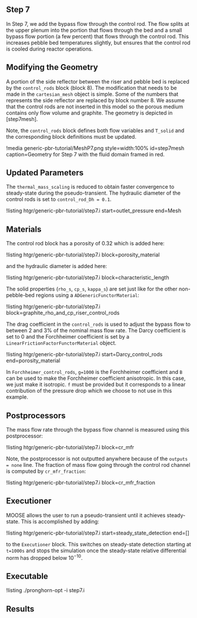 ## Step 7

In Step 7, we add the bypass flow through the control rod. The flow splits at the upper
plenum into the portion that flows through the bed and a small bypass flow portion (a few percent)
that flows through the control rod. This increases pebble bed temperatures slightly, but ensures that
the control rod is cooled during reactor operations.

## Modifying the Geometry

A portion of the side reflector between the riser and pebble bed is replaced by the `control_rods` block (block 8). The modification that needs to be made in the `cartesian_mesh` object is simple. Some of the numbers that represents the side reflector are replaced by block number 8. We assume that the control rods are not inserted
in this model so the porous medium contains only flow volume and graphite. The geometry is depicted in [step7mesh].

Note, the `control_rods` block defines both flow variables and
`T_solid` and the corresponding block definitions must be updated.

!media generic-pbr-tutorial/MeshP7.png
        style=width:100%
        id=step7mesh
        caption=Geometry for Step 7 with the fluid domain framed in red.

## Updated Parameters

The `thermal_mass_scaling` is reduced to obtain faster convergence
to steady-state during the pseudo-transient. The hydraulic diameter of
the control rods is set to `control_rod_Dh = 0.1`.

!listing htgr/generic-pbr-tutorial/step7.i start=outlet_pressure end=Mesh

## Materials

The control rod block has a porosity of $0.32$ which is added here:

!listing htgr/generic-pbr-tutorial/step7.i block=porosity_material

and the hydraulic diameter is added here:

!listing htgr/generic-pbr-tutorial/step7.i block=characteristic_length

The solid properties (`rho_s`, `cp_s`, `kappa_s`) are set just like for the 
other non-pebble-bed regions using a `ADGenericFunctorMaterial`:

!listing htgr/generic-pbr-tutorial/step7.i block=graphite_rho_and_cp_riser_control_rods

The drag coefficient in the `control_rods` is used to adjust the bypass flow to 
between $2$ and $3$% of the nominal mass flow rate. The Darcy coefficient is set to
$0$ and the Forchheimer coefficient is set by a `LinearFrictionFactorFunctorMaterial` object.

!listing htgr/generic-pbr-tutorial/step7.i start=Darcy_control_rods end=porosity_material

In `Forchheimer_control_rods`, `g=1000` is the Forchheimer coefficient and `B` can be used 
to make the Forchheimer coefficient anisotropic. In this case, we just make it isotropic.
`f` must be provided but it corresponds to a linear contribution of the pressure drop
which we choose to not use in this example. 

## Postprocessors

The mass flow rate through the bypass flow channel is measured using this postprocessor:

!listing htgr/generic-pbr-tutorial/step7.i block=cr_mfr

Note, the postprocessor is not outputted anywhere because of the `outputs = none` line.
The fraction of mass flow going through the control rod channel is computed by
`cr_mfr_fraction`:

!listing htgr/generic-pbr-tutorial/step7.i block=cr_mfr_fraction

## Executioner

MOOSE allows the user to run a pseudo-transient until it achieves steady-state.
This is accomplished by adding:

!listing htgr/generic-pbr-tutorial/step7.i start=steady_state_detection end=[]

to the `Executioner` block. This switches on steady-state detection starting
at `t=1000s` and stops the simulation once the steady-state relative differential norm 
has dropped below $10^{-10}$.

## Executable

!listing
./pronghorn-opt -i step7.i

## Results
